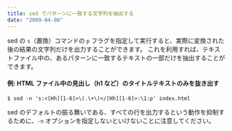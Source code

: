 ```yaml
---
title: sed でパターンに一致する文字列を抽出する
date: "2009-04-08"
---
```


sed の `s`（置換）コマンドの `p` フラグを指定して実行すると、実際に変換された後の結果の文字列だけを出力することができます。
これを利用すれば、テキストファイル中の、あるパターンに一致するテキストの一部だけを抽出することができます。

#### 例: HTML ファイル中の見出し（h1 など）のタイトルテキストのみを抜き出す

~~~
$ sed -n 's:<[Hh][1-6]>\(.\+\)</[Hh][1-6]>:\1:p' index.html
~~~

sed のデフォルトの振る舞いである、すべての行を出力するという動作を抑制するために、`-n` オプションを指定しないといけないことに注意してください。


